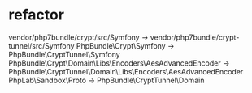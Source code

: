 # refactor

vendor/php7bundle/crypt/src/Symfony -> vendor/php7bundle/crypt-tunnel/src/Symfony
PhpBundle\Crypt\Symfony -> PhpBundle\CryptTunnel\Symfony
PhpBundle\Crypt\Domain\Libs\Encoders\AesAdvancedEncoder -> PhpBundle\CryptTunnel\Domain\Libs\Encoders\AesAdvancedEncoder
PhpLab\Sandbox\Proto -> PhpBundle\CryptTunnel\Domain

